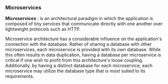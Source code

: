 ### Microservices 

**Microservices** : is an architectural paradigm in which the application is composed of tiny services that communicate directly with one another over lightweight protocols such as HTTP.

Microservice architecture has a considerable influence on the application's connection with the database. Rather of sharing a database with other microservices, each microservice is provided with its own database. While this often results in data duplication, having a database per microservice is critical if one wish to profit from this architecture's loose coupling. Additionally, by having a distinct database for each microservice, each microservice may utilize the database type that is most suited to its requirements.
